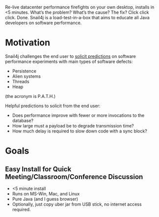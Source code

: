 Re-live datacenter performance firefights on your own desktop, installs in <5 minutes.
What’s the problem?  What’s the cause?  The fix?  Click click click. Done.
Snail4j is a load-test-in-a-box that aims to educate all Java developers on software performance.

# Motivation
Snail4j challenges the end user to [solicit predictions](https://blog.upperlinecode.com/stop-teaching-code-a1039983b39) on software performance experiments with main types of software defects:  
 * Persistence
 * Alien systems
 * Threads
 * Heap

(the acronym is P.A.T.H.)

 Helpful predictions to solicit from the end user:

 * Does performance improve with fewer or more invocations to the database?
 * How large must a payload be to degrade transmission time?
 * How much delay is required to slow down code with a sync block?

# Goals
## Easy Install for Quick Meeting/Classroom/Conference Discussion
* <5 minute install
* Runs on MS-Win, Mac, and Linux
* Pure Java (and I guess browser)
* Optionally, just copy uber jar from USB stick, no internet access required.


